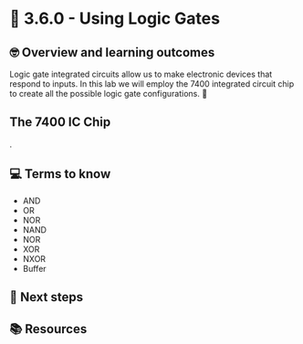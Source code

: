 # :robot: 3.6.0 - Using Logic Gates

## 🤓 Overview and learning outcomes 

Logic gate integrated circuits allow us to make electronic devices that respond to inputs.  In this lab we will employ the 7400 integrated circuit chip to create all the possible logic gate configurations. 🚀

## The 7400 IC Chip
.
## 💻 Terms to know

- AND
- OR
- NOR
- NAND
- NOR
- XOR
- NXOR
- Buffer

## 📝 Next steps

## 📚  Resources 
